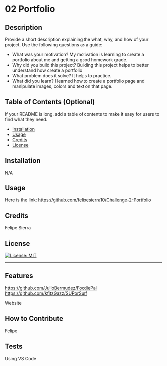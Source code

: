 # 02 Portfolio

## Description

Provide a short description explaining the what, why, and how of your project. Use the following questions as a guide:

- What was your motivation? My motivation is learning to create a portfolio about me and getting a good homework grade.
- Why did you build this project? Building this project helps to better understand how create a portfolio
- What problem does it solve? It helps to practice.
- What did you learn? I learned how to create a portfolio page and manipulate images, colors and text on that page.

## Table of Contents (Optional)

If your README is long, add a table of contents to make it easy for users to find what they need.

- [Installation](#installation)
- [Usage](#usage)
- [Credits](#credits)
- [License](#license)

## Installation

N/A

## Usage

Here is the link: https://github.com/felipesierra10/Challenge-2-Portfolio

## Credits

Felipe Sierra

## License

[![License: MIT](https://img.shields.io/badge/License-MIT-yellow.svg)](https://opensource.org/licenses/MIT)

---



## Features
https://github.com/JulioBermudez/FoodiePal
https://github.com/kfitzGazz/SUPorSurf

Website

## How to Contribute

Felipe

## Tests

Using VS Code